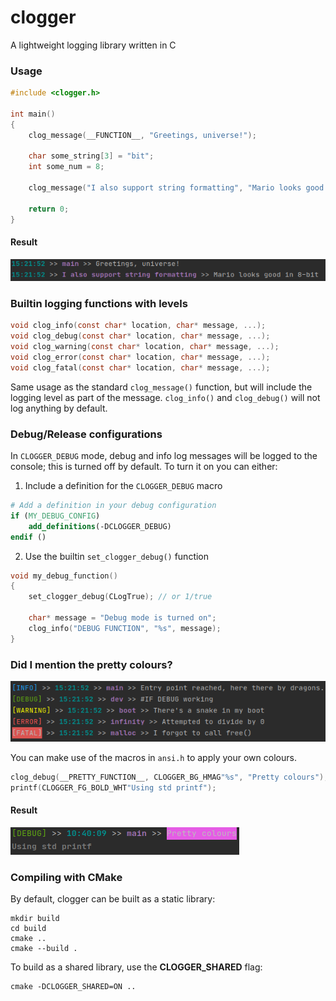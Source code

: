 # clogger
A lightweight logging library written in C
### Usage
```c
#include <clogger.h>

int main()
{
    clog_message(__FUNCTION__, "Greetings, universe!");

    char some_string[3] = "bit";
    int some_num = 8;

    clog_message("I also support string formatting", "Mario looks good in %i-%s", some_num, some_string);

    return 0;
}

```
#### Result
![img.png](res/simple_out.png)
### Builtin logging functions with levels
```c
void clog_info(const char* location, char* message, ...);
void clog_debug(const char* location, char* message, ...);
void clog_warning(const char* location, char* message, ...);
void clog_error(const char* location, char* message, ...);
void clog_fatal(const char* location, char* message, ...);
```
Same usage as the standard `clog_message()` function, but will include the logging level as part of the message. `clog_info()` and `clog_debug()` will not log anything by default.
### Debug/Release configurations
In `CLOGGER_DEBUG` mode, debug and info log messages will be logged to the console; this is turned off by default. To turn it on you can either:
1. Include a definition for the `CLOGGER_DEBUG` macro
```cmake
# Add a definition in your debug configuration
if (MY_DEBUG_CONFIG)
    add_definitions(-DCLOGGER_DEBUG)
endif ()
```
2. Use the builtin `set_clogger_debug()` function
```c
void my_debug_function()
{
    set_clogger_debug(CLogTrue); // or 1/true
    
    char* message = "Debug mode is turned on";
    clog_info("DEBUG FUNCTION", "%s", message);
}
```
### Did I mention the pretty colours?
![img.png](res/log_level_colours.png)

You can make use of the macros in `ansi.h` to apply your own colours.
```c
clog_debug(__PRETTY_FUNCTION__, CLOGGER_BG_HMAG"%s", "Pretty colours");
printf(CLOGGER_FG_BOLD_WHT"Using std printf");
```
#### Result
![img.png](res/pretty_colours.png)
### Compiling with CMake
By default, clogger can be built as a static library:
```shell
mkdir build
cd build
cmake ..
cmake --build .
```
To build as a shared library, use the **CLOGGER_SHARED** flag:
```shell
cmake -DCLOGGER_SHARED=ON ..
```
